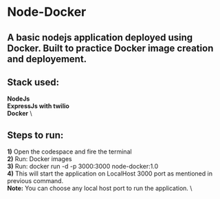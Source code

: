 # Node-Docker

## A basic nodejs application deployed using Docker. Built to practice Docker image creation and deployement.

## Stack used: 
**NodeJs** \
**ExpressJs with twilio** \
**Docker** \

## Steps to run: 
**1)** Open the codespace and fire the terminal \
**2)** Run: Docker images \
**3)** Run: docker run -d -p 3000:3000 node-docker:1.0 \
**4)** This will start the application on LocalHost 3000 port as mentioned in previous command. \
**Note:** You can choose any local host port to run the application. \
